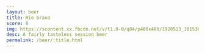```yaml
---
layout: beer
title: Rio bravo
score: 6
img: https://scontent.xx.fbcdn.net/v/t1.0-0/q84/p480x480/1920513_10153053851643745_6150367775548290022_n.jpg?oh=3ec049cb82cbe8bdedd352e6a381c01f&oe=587886E6
desc: A fairly tasteless session beer
permalink: /beer/:title.html
---
```

